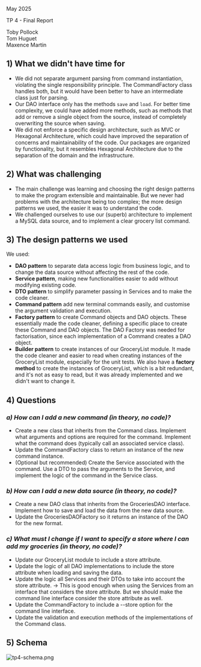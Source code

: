 May 2025

TP 4 - Final Report

Toby Pollock  
Tom Huguet  
Maxence Martin

## 1) What we didn't have time for

* We did not separate argument parsing from command instantiation, violating the single responsibility principle.
  The CommandFactory class handles both, but it would have been better to have an intermediate class just for parsing.
* Our DAO interface only has the methods `save` and `load`. For better time complexity, we could have
  added more methods, such as methods that add or remove a single object from the source, instead of completely
  overwriting the source
  when saving.
* We did not enforce a specific design architecture, such as MVC or Hexagonal Architecture,
  which could have improved the separation of concerns and maintainability of the code.
  Our packages are organized by functionality, but it resembles Hexagonal Architecture due
  to the separation of the domain and the infrastructure.

## 2) What was challenging

* The main challenge was learning and choosing the right design patterns to make the program
  extensible and maintainable. But we never had problems with the architecture being
  too complex; the more design patterns we used, the easier it was to understand the code.
* We challenged ourselves to use our (superb) architecture to implement a MySQL data source,
and to implement a clear grocery list command.

## 3) The design patterns we used

We used:
* **DAO pattern** to separate data access logic from business logic, and to change the data source without affecting the rest of the code.
* **Service pattern**, making new functionalities easier to add without modifying existing code.
* **DTO pattern** to simplify parameter passing in Services and to make the code cleaner.
* **Command pattern** add new terminal commands easily, and customise the argument validation
and execution.
* **Factory pattern** to create Command objects and DAO objects. These essentially made the code cleaner,
  defining a specific place to create these Command and DAO objects. The DAO Factory was needed for factorisation, since
each implementation of a Command creates a DAO object.
* **Builder pattern** to create instances of our GroceryList module. It made the code cleaner and easier to read
when creating instances of the GroceryList module, especially for the unit tests. We also have a **factory method** to create
the instances of GroceryList, which is a bit redundant, and it's not as easy to read, but it was already implemented and
we didn't want to change it.

## 4) Questions
### _a) How can I add a new command (in theory, no code)?_
* Create a new class that inherits from the Command class.
Implement what arguments and options are required for the command.
Implement what the command does (typically call an associated service class).
* Update the CommandFactory class to return an instance of the new command instance.
* (Optional but recommended) Create the Service associated with the command. Use a DTO to pass the arguments
  to the Service, and implement the logic of the command in the Service class.

### _b) How can I add a new data source (in theory, no code)?_
* Create a new DAO class that inherits from the GroceriesDAO interface.
Implement how to save and load the data from the new data source.
* Update the GroceriesDAOFactory so it returns an instance of the DAO for the new format.

### _c) What must I change if I want to specify a store where I can add my groceries (in theory, no code)?_

* Update our GroceryList module to include a store attribute.
* Update the logic of all DAO implementations to include the store attribute when loading and saving the data.
* Update the logic all Services and their DTOs to take into account the store attribute.
-> This is good enough when using the Services from an interface that considers the store attribute.
But we should make the command line interface consider the store attribute as well.
* Update the CommandFactory to include a --store option for the command line interface.
* Update the validation and execution methods of the implementations of the Command class.

## 5) Schema

![tp4-schema.png](tp4-schema.png)